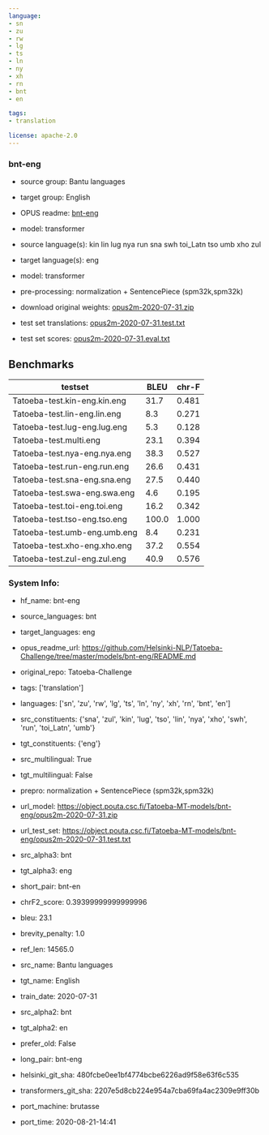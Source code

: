 ```yaml
---
language: 
- sn
- zu
- rw
- lg
- ts
- ln
- ny
- xh
- rn
- bnt
- en

tags:
- translation

license: apache-2.0
---
```


### bnt-eng

* source group: Bantu languages 
* target group: English 
*  OPUS readme: [bnt-eng](https://github.com/Helsinki-NLP/Tatoeba-Challenge/tree/master/models/bnt-eng/README.md)

*  model: transformer
* source language(s): kin lin lug nya run sna swh toi_Latn tso umb xho zul
* target language(s): eng
* model: transformer
* pre-processing: normalization + SentencePiece (spm32k,spm32k)
* download original weights: [opus2m-2020-07-31.zip](https://object.pouta.csc.fi/Tatoeba-MT-models/bnt-eng/opus2m-2020-07-31.zip)
* test set translations: [opus2m-2020-07-31.test.txt](https://object.pouta.csc.fi/Tatoeba-MT-models/bnt-eng/opus2m-2020-07-31.test.txt)
* test set scores: [opus2m-2020-07-31.eval.txt](https://object.pouta.csc.fi/Tatoeba-MT-models/bnt-eng/opus2m-2020-07-31.eval.txt)

## Benchmarks

| testset               | BLEU  | chr-F |
|-----------------------|-------|-------|
| Tatoeba-test.kin-eng.kin.eng 	| 31.7 	| 0.481 |
| Tatoeba-test.lin-eng.lin.eng 	| 8.3 	| 0.271 |
| Tatoeba-test.lug-eng.lug.eng 	| 5.3 	| 0.128 |
| Tatoeba-test.multi.eng 	| 23.1 	| 0.394 |
| Tatoeba-test.nya-eng.nya.eng 	| 38.3 	| 0.527 |
| Tatoeba-test.run-eng.run.eng 	| 26.6 	| 0.431 |
| Tatoeba-test.sna-eng.sna.eng 	| 27.5 	| 0.440 |
| Tatoeba-test.swa-eng.swa.eng 	| 4.6 	| 0.195 |
| Tatoeba-test.toi-eng.toi.eng 	| 16.2 	| 0.342 |
| Tatoeba-test.tso-eng.tso.eng 	| 100.0 	| 1.000 |
| Tatoeba-test.umb-eng.umb.eng 	| 8.4 	| 0.231 |
| Tatoeba-test.xho-eng.xho.eng 	| 37.2 	| 0.554 |
| Tatoeba-test.zul-eng.zul.eng 	| 40.9 	| 0.576 |


### System Info: 
- hf_name: bnt-eng

- source_languages: bnt

- target_languages: eng

- opus_readme_url: https://github.com/Helsinki-NLP/Tatoeba-Challenge/tree/master/models/bnt-eng/README.md

- original_repo: Tatoeba-Challenge

- tags: ['translation']

- languages: ['sn', 'zu', 'rw', 'lg', 'ts', 'ln', 'ny', 'xh', 'rn', 'bnt', 'en']

- src_constituents: {'sna', 'zul', 'kin', 'lug', 'tso', 'lin', 'nya', 'xho', 'swh', 'run', 'toi_Latn', 'umb'}

- tgt_constituents: {'eng'}

- src_multilingual: True

- tgt_multilingual: False

- prepro:  normalization + SentencePiece (spm32k,spm32k)

- url_model: https://object.pouta.csc.fi/Tatoeba-MT-models/bnt-eng/opus2m-2020-07-31.zip

- url_test_set: https://object.pouta.csc.fi/Tatoeba-MT-models/bnt-eng/opus2m-2020-07-31.test.txt

- src_alpha3: bnt

- tgt_alpha3: eng

- short_pair: bnt-en

- chrF2_score: 0.39399999999999996

- bleu: 23.1

- brevity_penalty: 1.0

- ref_len: 14565.0

- src_name: Bantu languages

- tgt_name: English

- train_date: 2020-07-31

- src_alpha2: bnt

- tgt_alpha2: en

- prefer_old: False

- long_pair: bnt-eng

- helsinki_git_sha: 480fcbe0ee1bf4774bcbe6226ad9f58e63f6c535

- transformers_git_sha: 2207e5d8cb224e954a7cba69fa4ac2309e9ff30b

- port_machine: brutasse

- port_time: 2020-08-21-14:41